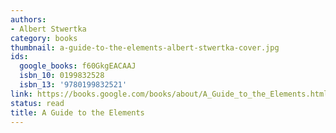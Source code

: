 ```yaml
---
authors:
- Albert Stwertka
category: books
thumbnail: a-guide-to-the-elements-albert-stwertka-cover.jpg
ids:
  google_books: f60GkgEACAAJ
  isbn_10: 0199832528
  isbn_13: '9780199832521'
link: https://books.google.com/books/about/A_Guide_to_the_Elements.html?hl=&id=f60GkgEACAAJ
status: read
title: A Guide to the Elements
---
```

